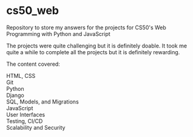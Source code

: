 # cs50_web
Repository to store my answers for the projects for CS50's Web Programming with Python and JavaScript

The projects were quite challenging but it is definitely doable. It took me quite a while to complete all the projects but it is definitely rewarding. 

The content covered:

HTML, CSS <br>
Git <br>
Python <br>
Django <br>
SQL, Models, and Migrations <br>
JavaScript <br>
User Interfaces <br>
Testing, CI/CD <br>
Scalability and Security <br>

